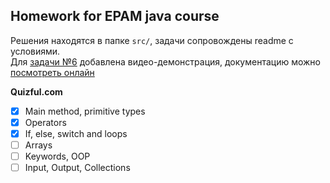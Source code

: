 ## **Homework for EPAM java course**  
Решения находятся в папке `src/`, задачи сопровождены readme с условиями.  
Для [задачи №6](https://github.com/alterG/javase01/tree/master/src/t06) добавлена видео-демонстрация, документацию можно [посмотреть онлайн](http://rubickcube.ru/epam/t06)    

**Quizful.com**  
- [X] Main method, primitive types
- [X] Operators
- [X] If, else, switch and loops
- [ ] Arrays
- [ ] Keywords, OOP
- [ ] Input, Output, Collections  
